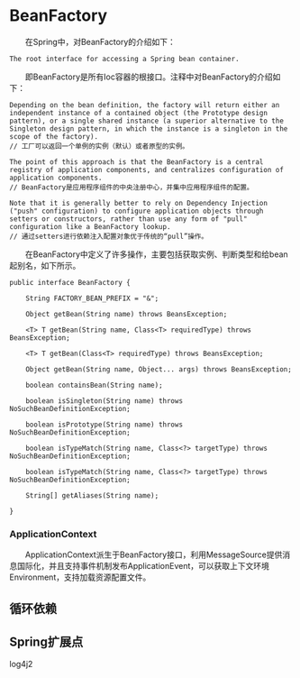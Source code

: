 # BeanFactory
&emsp;&emsp;在Spring中，对BeanFactory的介绍如下：
```
The root interface for accessing a Spring bean container.
```
&emsp;&emsp;即BeanFactory是所有Ioc容器的根接口。注释中对BeanFactory的介绍如下：
```
Depending on the bean definition, the factory will return either an independent instance of a contained object (the Prototype design pattern), or a single shared instance (a superior alternative to the Singleton design pattern, in which the instance is a singleton in the scope of the factory).
// 工厂可以返回一个单例的实例（默认）或者原型的实例。
```
```
The point of this approach is that the BeanFactory is a central registry of application components, and centralizes configuration of application components.
// BeanFactory是应用程序组件的中央注册中心，并集中应用程序组件的配置。
```
```
Note that it is generally better to rely on Dependency Injection ("push" configuration) to configure application objects through setters or constructors, rather than use any form of "pull" configuration like a BeanFactory lookup.
// 通过setters进行依赖注入配置对象优于传统的“pull”操作。
```
&emsp;&emsp;在BeanFactory中定义了许多操作，主要包括获取实例、判断类型和给bean起别名，如下所示。
```
public interface BeanFactory {
 
    String FACTORY_BEAN_PREFIX = "&";
 
    Object getBean(String name) throws BeansException;
 
    <T> T getBean(String name, Class<T> requiredType) throws BeansException;
 
    <T> T getBean(Class<T> requiredType) throws BeansException;
 
    Object getBean(String name, Object... args) throws BeansException;
 
    boolean containsBean(String name);
 
    boolean isSingleton(String name) throws NoSuchBeanDefinitionException;
 
    boolean isPrototype(String name) throws NoSuchBeanDefinitionException;
 
    boolean isTypeMatch(String name, Class<?> targetType) throws NoSuchBeanDefinitionException;
 
    boolean isTypeMatch(String name, Class<?> targetType) throws NoSuchBeanDefinitionException;
 
    String[] getAliases(String name);
 
}
```

### ApplicationContext
&emsp;&emsp;ApplicationContext派生于BeanFactory接口，利用MessageSource提供消息国际化，并且支持事件机制发布ApplicationEvent，可以获取上下文环境Environment，支持加载资源配置文件。 


## 循环依赖
## Spring扩展点
log4j2